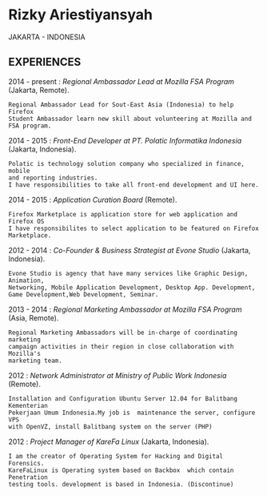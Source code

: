 Rizky Ariestiyansyah
============
JAKARTA - INDONESIA


EXPERIENCES
--------------------

2014 - present
:   *Regional Ambassador Lead at Mozilla FSA Program* (Jakarta, Remote).

    Regional Ambassador Lead for Sout-East Asia (Indonesia) to help Firefox 
	Student Ambassador learn new skill about volunteering at Mozilla and FSA program.

2014 - 2015
:   *Front-End Developer at PT. Polatic Informatika Indonesia* (Jakarta, Indonesia).

    Polatic is technology solution company who specialized in finance, mobile
	and reporting industries.
	I have responsibilities to take all front-end development and UI here.


2014 - 2015
:   *Application Curation Board* (Remote).

    Firefox Marketplace is application store for web application and Firefox OS
	I have responsibilites to select application to be featured on Firefox Marketplace.

2012 - 2014
:   *Co-Founder & Business Strategist at Evone Studio* (Jakarta, Indonesia).

	Evone Studio is agency that have many services like Graphic Design, Animation, 
	Networking, Mobile Application Development, Desktop App. Development, 
	Game Development,Web Development, Seminar.

2013 - 2014
:   *Regional Marketing Ambassador at Mozilla FSA Program* (Asia, Remote).

    Regional Marketing Ambassadors will be in-charge of coordinating marketing
	campaign activities in their region in close collaboration with Mozilla's
	marketing team.

2012
:   *Network Administrator at Ministry of Public Work Indonesia* (Remote).

    Installation and Configuration Ubuntu Server 12.04 for Balitbang Kementerian
	Pekerjaan Umum Indonesia.My job is  maintenance the server, configure VPS
	with OpenVZ, install Balitbang system on the server (PHP)


2012
:   *Project Manager of KareFa Linux* (Jakarta, Indonesia).

	I am the creator of Operating System for Hacking and Digital Forensics.
	KareFaLinux is Operating system based on Backbox  which contain Penetration
	testing tools. development is based in Indonesia. (Discontinue)


